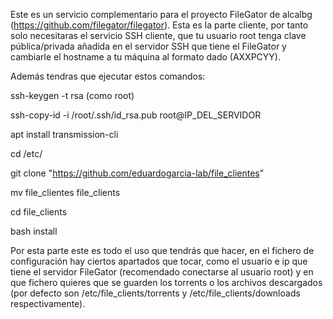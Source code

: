 Este es un servicio complementario para el proyecto FileGator de alcalbg (https://github.com/filegator/filegator). Esta es la parte cliente, por tanto solo necesitaras el servicio SSH cliente, que tu usuario root tenga clave pública/privada añadida en el servidor SSH que tiene el FileGator y cambiarle el hostname a tu máquina al formato dado (AXXPCYY).

Además tendras que ejecutar estos comandos:

ssh-keygen -t rsa (como root)

ssh-copy-id -i /root/.ssh/id_rsa.pub root@IP_DEL_SERVIDOR

apt install transmission-cli

cd /etc/

git clone "https://github.com/eduardogarcia-lab/file_clientes"

mv file_clientes file_clients

cd file_clients

bash install

Por esta parte este es todo el uso que tendrás que hacer, en el fichero de configuración hay ciertos apartados que tocar, como el usuario e ip que tiene el servidor FileGator (recomendado conectarse al usuario root) y en que fichero quieres que se guarden los torrents o los archivos descargados (por defecto son /etc/file_clients/torrents y /etc/file_clients/downloads respectivamente).
